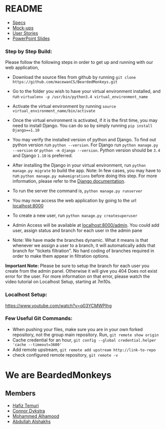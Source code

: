 # README

- [Specs](https://github.com/macewanCS/BeardedMonkeys/blob/master/specs/specs.md)
- [Mock-ups](https://github.com/macewanCS/BeardedMonkeys/tree/master/specs/mockups)
- [User Stories](https://github.com/macewanCS/BeardedMonkeys/blob/master/specs/stories.md)
- [PowerPoint Slides](https://github.com/macewanCS/BeardedMonkeys/blob/master/specs/BeardedMonkeys-%20Presentation.pptx)

### Step by Step Build:
Please follow the following steps in order to get up and running with our web application,

- Download the source files from github by running `git clone https://github.com/macewanCS/BeardedMonkeys.git`

- Go to the folder you wish to have your virtual environment installed, and run `virtualenv -p /usr/bin/python3.4 virtual_environment_name`

- Activate the virtual environment by running `source virtual_environment_name/bin/activate`

- Once the virtual environment is activated, if it is the first time, you may need to install Django. You can do so by simply running `pip install Django==1.10`

- You may verify the installed version of python and Django. To find out python version run `python --version`. For Django run `python manage.py --version` or `python -m django --version`. Python version should be `3.4` and Django `1.10` is preferred.

- After installing the Django in your virtual environment, run `python manage.py migrate` to build the app. Note: In few cases, you may have to run `python manage.py makemigrations` before doing this step. For more information, please refer to the [Django documentation](https://docs.djangoproject.com/en/1.10/topics/migrations/).

- To run the server the command is, `python manage.py runserver`

- You may now access the web application by going to the url [localhost:8000](localhost:8000)

- To create a new user, run `python manage.py createsuperuser`

- Admin Access will be available at [localhost:8000/admin](localhost:8000/admin). You could add user, assign status and branch for each user in the admin pane

- Note: We have made the branches dynamic. What it means is that whenever we assign a user to a branch, it will automatically adds that branch for "tickets filtration". No hard coding of branches required in order to make them appear in filtration options.

**Important Note:** Please be sure to setup the branch for each user you create from the admin panel. Otherwise it will give you 404 Does not exist error for the user. For more information on that error, please watch the video tutorial on Localhost Setup, starting at 7m10s.

### Localhost Setup:

https://www.youtube.com/watch?v=q03YCMWPIhg

### Few Useful Git Commands:
- When pushing your files, make sure you are in your own forked repository, not the group main repository. Run, `git remote show origin`
- Cache credential for an hour, `git config --global credential.helper 'cache --timeout=3600'`
- Add remote upstream, `git remote add upstream http://link-to-repo`
- check configured remote repository, `git remote -v`

# We are BeardedMonkeys

## Members
- [Hafiz Temuri](https://github.com/temurih)
- [Connor Dykstra](https://github.com/DykstraC7)
- [Mohammed Alhamood](https://github.com/alhamoodm)
- [Abdullah Alshakhs](https://github.com/abdullah1413)
